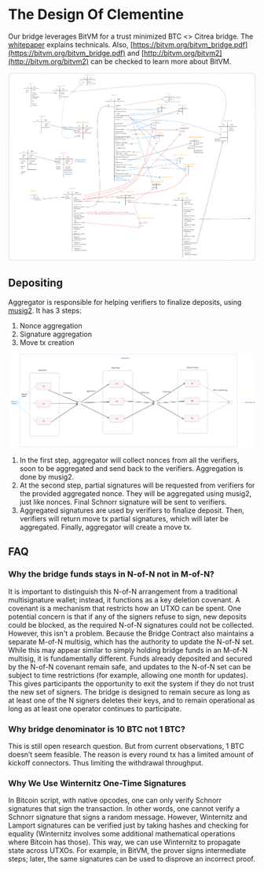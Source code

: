 # The Design Of Clementine

Our bridge leverages BitVM for a trust minimized BTC <> Citrea bridge. The
[whitepaper](https://citrea.xyz/clementine_whitepaper.pdf) explains technicals.
Also, [https://bitvm.org/bitvm_bridge.pdf](https://bitvm.org/bitvm_bridge.pdf)
and [http://bitvm.org/bitvm2](http://bitvm.org/bitvm2) can be checked to learn
more about BitVM.

![Clementine Tx Graph](images/clementine_diagram.png)

## Depositing

Aggregator is responsible for helping verifiers to finalize deposits, using
[musig2](https://github.com/bitcoin-core/secp256k1/blob/master/doc/musig.md#signing).
It has 3 steps:

1. Nonce aggregation
2. Signature aggregation
3. Move tx creation

![Move TX creation](images/move_tx_creation.png)

1. In the first step, aggregator will collect nonces from all the verifiers,
   soon to be aggregated and send back to the verifiers. Aggregation is done by
   musig2.
2. At the second step, partial signatures will be requested from verifiers for
   the provided aggregated nonce. They will be aggregated using musig2, just
   like nonces. Final Schnorr signature will be sent to verifiers.
3. Aggregated signatures are used by verifiers to finalize deposit. Then,
   verifiers will return move tx partial signatures, which will later be
   aggregated. Finally, aggregator will create a move tx.

## FAQ

### Why the bridge funds stays in N-of-N not in M-of-N?

It is important to distinguish this N-of-N arrangement from a traditional multisignature wallet; instead, it functions as a key deletion covenant. A covenant is a mechanism that restricts how an UTXO can be spent. One potential concern is that if any of the signers refuse to sign, new deposits could be blocked, as the required N-of-N signatures could not be collected. However, this isn't a problem. Because the Bridge Contract also maintains a separate M-of-N multisig, which has the authority to update the N-of-N set. While this may appear similar to simply holding bridge funds in an M-of-N multisig, it is fundamentally different. Funds already deposited and secured by the N-of-N covenant remain safe, and updates to the N-of-N set can be subject to time restrictions (for example, allowing one month for updates). This gives participants the opportunity to exit the system if they do not trust the new set of signers. The bridge is designed to remain secure as long as at least one of the N signers deletes their keys, and to remain operational as long as at least one operator continues to participate.

### Why bridge denominator is 10 BTC not 1 BTC?

This is still open research question. But from current observations, 1 BTC doesn’t seem feasible. The reason is every round tx has a limited amount of kickoff connectors. Thus limiting the withdrawal throughput.

### Why We Use Winternitz One-Time Signatures

In Bitcoin script, with native opcodes, one can only verify Schnorr signatures that sign the transaction. In other words, one cannot verify a Schnorr signature that signs a random message. However, Winternitz and Lamport signatures can be verified just by taking hashes and checking for equality (Winternitz involves some additional mathematical operations where Bitcoin has those).
This way, we can use Winternitz to propagate state across UTXOs. For example, in BitVM, the prover signs intermediate steps; later, the same signatures can be used to disprove an incorrect proof.
